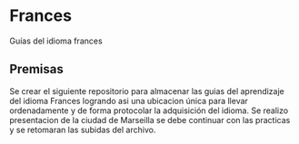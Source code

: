 # Frances
Guías del idioma frances
## Premisas
Se crear el siguiente repositorio para almacenar las guias del aprendizaje del idioma Frances
logrando asi una ubicacion única para llevar ordenadamente y de forma protocolar la adquisición
del idioma.
Se realizo presentacion de la ciudad de Marseilla
se debe continuar con las practicas y se retomaran las subidas del archivo.

